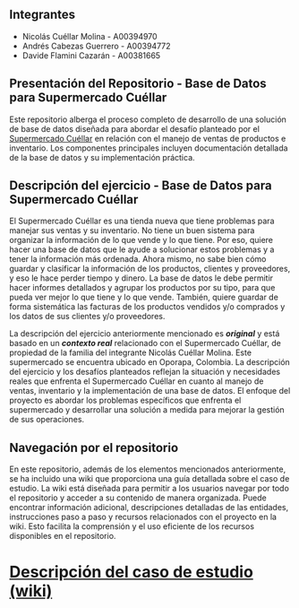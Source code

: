 ## **Integrantes**

- Nicolás Cuéllar Molina - A00394970
- Andrés Cabezas Guerrero - A00394772
- Davide Flamini Cazarán - A00381665

## **Presentación del Repositorio - Base de Datos para Supermercado Cuéllar**

Este repositorio alberga el proceso completo de desarrollo de una solución de base de datos diseñada para abordar el desafío planteado por el [Supermercado Cuéllar](https://www.google.com/maps/place/Supermercado+Cuellar/@2.0243325,-75.9991447,17z/data=!3m1!4b1!4m6!3m5!1s0x8e251547d11ae99f:0x9d9c6f0383fe0fe3!8m2!3d2.0243271!4d-75.9965698!16s%2Fg%2F11t5kpb8vj?hl=es&entry=ttu) en relación con el manejo de ventas de productos e inventario. Los componentes principales incluyen documentación detallada de la base de datos y su implementación práctica.

## **Descripción del ejercicio - Base de Datos para Supermercado Cuéllar**

El Supermercado Cuéllar es una tienda nueva que tiene problemas para manejar sus ventas y su inventario. No tiene un buen sistema para organizar la información de lo que vende y lo que tiene. Por eso, quiere hacer una base de datos que le ayude a solucionar estos problemas y a tener la información más ordenada. Ahora mismo, no sabe bien cómo guardar y clasificar la información de los productos, clientes y proveedores, y eso le hace perder tiempo y dinero. La base de datos le debe permitir hacer informes detallados y agrupar los productos por su tipo, para que pueda ver mejor lo que tiene y lo que vende. También, quiere guardar de forma sistemática las facturas de los productos vendidos y/o comprados y los datos de sus clientes y/o proveedores.

La descripción del ejercicio anteriormente mencionado es ***original*** y está basado en un ***contexto real*** relacionado con el Supermercado Cuéllar, de propiedad de la familia del integrante Nicolás Cuéllar Molina. Este supermercado se encuentra ubicado en Oporapa, Colombia. La descripción del ejercicio y los desafíos planteados reflejan la situación y necesidades reales que enfrenta el Supermercado Cuéllar en cuanto al manejo de ventas, inventario y la implementación de una base de datos. El enfoque del proyecto es abordar los problemas específicos que enfrenta el supermercado y desarrollar una solución a medida para mejorar la gestión de sus operaciones.

## **Navegación por el repositorio**

En este repositorio, además de los elementos mencionados anteriormente, se ha incluido una wiki que proporciona una guía detallada sobre el caso de estudio. La wiki está diseñada para permitir a los usuarios navegar por todo el repositorio y acceder a su contenido de manera organizada. Puede encontrar información adicional, descripciones detalladas de las entidades, instrucciones paso a paso y recursos relacionados con el proyecto en la wiki. Esto facilita la comprensión y el uso eficiente de los recursos disponibles en el repositorio.

# [Descripción del caso de estudio (wiki)](https://github.com/Bloque-SID/problema-de-modelado-e7/blob/main/Wiki/PaginaPrincipal%20(DescripcionCaso).md)
